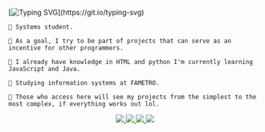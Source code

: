 [![Typing SVG](https://readme-typing-svg.demolab.com?font=Fira+Code&pause=1000&color=F2AE24&width=435&lines=The+future+belongs+to+us!;News+soon.)](https://git.io/typing-svg)

<p style="text-align: left;">

    🚀 Systems student.
    
    🚀 As a goal, I try to be part of projects that can serve as an incentive for other programmers.
    
    🚀 I already have knowledge in HTML and python I'm currently learning JavaScript and Java.
    
    🚀 Studying information systems at FAMETRO.
    
    🚀 Those who access here will see my projects from the simplest to the most complex, if everything works out lol.
    
</p>

<div style="text-align: center;">
    <a href="https://www.linkedin.com/in/tiezzelucas" target="_blank">
        <img src="https://img.shields.io/badge/LinkedIn-0077B5?style=for-the-badge&logo=linkedin&logoColor=white" />
    </a>
    <a href="https://www.instagram.com/tiezzelucas" target="_blank">
        <img src="https://img.shields.io/badge/Instagram-E4405F?style=for-the-badge&logo=instagram&logoColor=white" />
    </a>
    <a href="mailto:99tiezz@gmail.com" target="_blank">
        <img src="https://img.shields.io/badge/Gmail-D14836?style=for-the-badge&logo=gmail&logoColor=white" />
    </a>
    <a href="https://whatsa.me/5592999665574/?t=Oi,%20vi%20teu%20perfil%20no%20GitHub." target="_blank">
        <img src="https://img.shields.io/badge/WhatsApp-25D366?style=for-the-badge&logo=whatsapp&logoColor=white" />
    </a>
</div>
